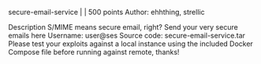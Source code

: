 secure-email-service
 |  | 500 points
Author: ehhthing, strellic

Description
S/MIME means secure email, right?
Send your very secure emails here
Username: user@ses
Source code: secure-email-service.tar
Please test your exploits against a local instance using the included Docker Compose file before running against remote, thanks!
